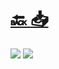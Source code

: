 #
# [🔙 ](../../)    <a href="../pdfs/260_📐 Proyecto_⬜ Planos.pdf">📥</a>
 <img src="page0.jpg">   <img src="page1.jpg"> 

            
                